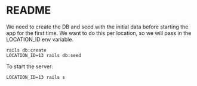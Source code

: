 # README

We need to create the DB and seed with the initial data before starting the app for the first time.
We want to do this per location, so we will pass in the LOCATION_ID env variable.

```
rails db:create
LOCATION_ID=13 rails db:seed
```

To start the server:

```
LOCATION_ID=13 rails s
```